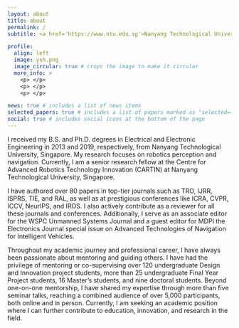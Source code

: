 ```yaml
---
layout: about
title: about
permalink: /
subtitle: <a href='https://www.ntu.edu.sg'>Nanyang Technological University</a>. 

profile:
  align: left
  image: ysh.png
  image_circular: true # crops the image to make it circular
  more_info: >
    <p> </p>
    <p> </p>
    <p> </p>

news: true # includes a list of news items
selected_papers: true # includes a list of papers marked as "selected={true}"
social: true # includes social icons at the bottom of the page
---
```


I received my B.S. and Ph.D. degrees in Electrical and Electronic Engineering in 2013 and 2019, respectively, from Nanyang Technological University, Singapore. My research focuses on robotics perception and navigation. Currently, I am a senior research fellow at the Centre for Advanced Robotics Technology Innovation (CARTIN) at Nanyang Technological University, Singapore.

I have authored over 80 papers in top-tier journals such as TRO, IJRR, ISPRS, TIE, and RAL, as well as at prestigious conferences like ICRA, CVPR, ICCV, NeurIPS, and IROS. I also actively contribute as a reviewer for all these journals and conferences. Additionally, I serve as an associate editor for the WSPC Unmanned Systems Journal and a guest editor for MDPI the Electronics Journal special issue on Advanced Technologies of Navigation for Intelligent Vehicles.

Throughout my academic journey and professional career, I have always been passionate about mentoring and guiding others. I have had the privilege of mentoring or co-supervising over 120 undergraduate Design and Innovation project students, more than 25 undergraduate Final Year Project students, 16 Master’s students, and nine doctoral students. Beyond one-on-one mentorship, I have shared my expertise through more than five seminar talks, reaching a combined audience of over 5,000 participants, both online and in person. Currently, I am seeking an academic position where I can further contribute to education, innovation, and research in the field.


<!-- Write your biography here. Tell the world about yourself. Link to your favorite [subreddit](http://reddit.com). You can put a picture in, too. The code is already in, just name your picture `prof_pic.jpg` and put it in the `img/` folder.

Put your address / P.O. box / other info right below your picture. You can also disable any of these elements by editing `profile` property of the YAML header of your `_pages/about.md`. Edit `_bibliography/papers.bib` and Jekyll will render your [publications page](/al-folio/publications/) automatically.

Link to your social media connections, too. This theme is set up to use [Font Awesome icons](https://fontawesome.com/) and [Academicons](https://jpswalsh.github.io/academicons/), like the ones below. Add your Facebook, Twitter, LinkedIn, Google Scholar, or just disable all of them.
 -->

